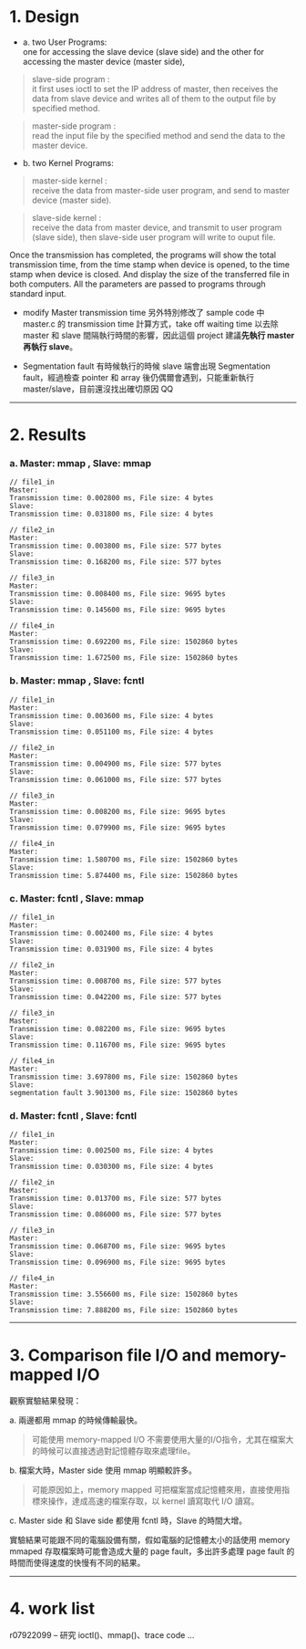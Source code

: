 # 1. Design

* a. two User Programs:  
one for accessing the slave device (slave side) and the other for accessing the master device (master side),

> slave-side program :  
    it first uses ioctl to set the IP address of master, then receives the data from slave device and writes all of them to the output file by specified method.

> master-side program :  
read the input file by the specified method and send the data to the master device.

* b. two Kernel Programs:  

> master-side kernel :  
    receive the data from master-side user program, and send to master device (master side).  
    
> slave-side kernel :  
    receive the data from master device, and transmit to user program (slave side), then slave-side user program will write to ouput file.  
  


Once the transmission has completed, the programs will show the total transmission time, from the time stamp when device is opened, to the time stamp when device is closed. And display the size of the transferred file in both computers. All the parameters are passed to programs through standard input.

* modify Master transmission time 
另外特別修改了 sample code 中 master.c 的 transmission time 計算方式，take off waiting time 以去除 master 和 slave 間隔執行時間的影響，因此這個 project 建議**先執行 master 再執行 slave**。

* Segmentation fault
有時候執行的時候 slave 端會出現 Segmentation fault，經過檢查 pointer 和 array 後仍偶爾會遇到，只能重新執行 master/slave，目前還沒找出確切原因 QQ

---

# 2. Results

### a. Master: mmap ,  Slave: mmap

```
// file1_in
Master:
Transmission time: 0.002800 ms, File size: 4 bytes
Slave:
Transmission time: 0.031800 ms, File size: 4 bytes

// file2_in
Master:
Transmission time: 0.003800 ms, File size: 577 bytes
Slave:
Transmission time: 0.168200 ms, File size: 577 bytes

// file3_in
Master:
Transmission time: 0.008400 ms, File size: 9695 bytes
Slave:
Transmission time: 0.145600 ms, File size: 9695 bytes

// file4_in
Master:
Transmission time: 0.692200 ms, File size: 1502860 bytes
Slave:
Transmission time: 1.672500 ms, File size: 1502860 bytes
```

### b. Master: mmap ,  Slave: fcntl

```
// file1_in
Master:
Transmission time: 0.003600 ms, File size: 4 bytes
Slave:
Transmission time: 0.051100 ms, File size: 4 bytes

// file2_in
Master:
Transmission time: 0.004900 ms, File size: 577 bytes
Slave:
Transmission time: 0.061000 ms, File size: 577 bytes

// file3_in
Master:
Transmission time: 0.008200 ms, File size: 9695 bytes
Slave:
Transmission time: 0.079900 ms, File size: 9695 bytes

// file4_in
Master:
Transmission time: 1.580700 ms, File size: 1502860 bytes
Slave:
Transmission time: 5.874400 ms, File size: 1502860 bytes
```


### c. Master: fcntl ,  Slave: mmap

```
// file1_in
Master:
Transmission time: 0.002400 ms, File size: 4 bytes
Slave:
Transmission time: 0.031900 ms, File size: 4 bytes

// file2_in
Master:
Transmission time: 0.008700 ms, File size: 577 bytes
Slave:
Transmission time: 0.042200 ms, File size: 577 bytes

// file3_in
Master:
Transmission time: 0.082200 ms, File size: 9695 bytes
Slave:
Transmission time: 0.116700 ms, File size: 9695 bytes

// file4_in
Master:
Transmission time: 3.697800 ms, File size: 1502860 bytes
Slave:
segmentation fault 3.901300 ms, File size: 1502860 bytes

```

### d. Master: fcntl ,  Slave: fcntl

```
// file1_in
Master:
Transmission time: 0.002500 ms, File size: 4 bytes
Slave:
Transmission time: 0.030300 ms, File size: 4 bytes

// file2_in
Master:
Transmission time: 0.013700 ms, File size: 577 bytes
Slave:
Transmission time: 0.086000 ms, File size: 577 bytes

// file3_in
Master:
Transmission time: 0.068700 ms, File size: 9695 bytes
Slave:
Transmission time: 0.096900 ms, File size: 9695 bytes

// file4_in
Master:
Transmission time: 3.556600 ms, File size: 1502860 bytes
Slave:
Transmission time: 7.888200 ms, File size: 1502860 bytes  
```

---

# 3. Comparison file I/O and memory-mapped I/O

觀察實驗結果發現：  
  
a.  兩邊都用 mmap 的時候傳輸最快。  
>  可能使用 memory-mapped I/O 不需要使用大量的I/O指令，尤其在檔案大的時候可以直接透過對記憶體存取來處理file。  

b.  檔案大時，Master side 使用 mmap 明顯較許多。  
>  可能原因如上，memory mapped 可把檔案當成記憶體來用，直接使用指標來操作，達成高速的檔案存取，以 kernel 讀寫取代 I/O 讀寫。  

c.  Master side 和 Slave side 都使用 fcntl 時，Slave 的時間大增。  
  
實驗結果可能跟不同的電腦設備有關，假如電腦的記憶體太小的話使用 memory mmaped 存取檔案時可能會造成大量的 page fault，多出許多處理 page fault 的時間而使得速度的快慢有不同的結果。

---

# 4. work list  
r07922099 – 研究 ioctl()、mmap()、trace code …
